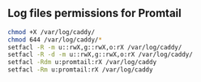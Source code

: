 ## Log files permissions for Promtail

```bash
chmod +X /var/log/caddy/
chmod 644 /var/log/caddy/*
setfacl -R -m u::rwX,g::rwX,o:rX /var/log/caddy/
setfacl -R -d -m u::rwX,g::rwX,o:rX /var/log/caddy/
setfacl -Rdm u:promtail:rX /var/log/caddy
setfacl -Rm u:promtail:rX /var/log/caddy
```